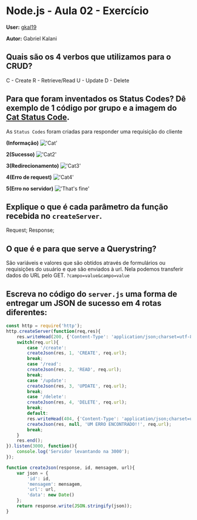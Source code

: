 # Node.js - Aula 02 - Exercício

**User:** [gkal19](https://github.com/gkal19)

**Autor:** Gabriel Kalani

## Quais são os 4 verbos que utilizamos para o CRUD?
C - Create
R - Retrieve/Read
U - Update
D - Delete

## Para que foram inventados os Status Codes? Dê exemplo de 1 código por grupo e a imagem do [Cat Status Code](https://http.cat/).
As `Status Codes` foram criadas para responder uma requisição do cliente<br> 

**(Informação)**
!['Cat'](https://http.cat/100)

**2(Sucesso)**
!['Cat2'](https://http.cat/200)

**3(Redirecionamento)**
!['Cat3'](https://http.cat/307)

**4(Erro de request)**
!['Cat4'](https://http.cat/402)

**5(Erro no servidor)**
!['That's fine'](https://http.cat/599)

## Explique o que é cada parâmetro da função recebida no `createServer`.
Request;
Response;

## O que é e para que serve a Querystring?
São variáveis e valores que são obtidos através de formulários ou requisições do usuário e que são enviados à url.
Nela podemos transferir dados do URL pelo GET.
`?campo=value&campo=value`


## Escreva no código do `server.js` uma forma de entregar um JSON de sucesso em 4 rotas diferentes:

```js
const http = require('http');
http.createServer(function(req,res){
	res.writeHead(200, {'Content-Type': 'application/json;charset=utf-8'});
	switch(req.url){
		case '/create':
		createJson(res, 1, 'CREATE', req.url);
		break;
		case '/read':
		createJson(res, 2, 'READ', req.url);
		break;
		case '/update':
		createJson(res, 3, 'UPDATE', req.url);
		break;
		case '/delete':
		createJson(res, 4, 'DELETE', req.url);
		break;
		default:
		res.writeHead(404, {'Content-Type': 'application/json;charset=utf-8'});
		createJson(res, null, 'UM ERRO ENCONTRADO!!', req.url);
		break;
	}
	res.end();
}).listen(3000, function(){
	console.log('Servidor levantando na 3000');
});

function createJson(response, id, mensagem, url){
	var json = {
		'id': id,
		'mensagem': mensagem,
		'url': url,
		'data': new Date()
	};
	return response.write(JSON.stringify(json));
}
``` 
